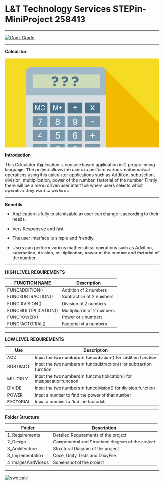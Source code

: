 # L&T Technology Services STEPin-MiniProject 258413
------------------------------------------------------------------------------------------------------------------------------------------------------------------

[![Code Grade](<https://www.code-inspector.com/project/21411/status/svg>)](<https://frontend.code-inspector.com/project/21411/dashboard>)


----------------------------------------------------------------------------------------------------------------------------------------------------------------------

                             
**Calculator**
                             
![alt text](https://github.com/mrinallakhanpal/PythonMini-Project-258413/blob/6af124c31b13e577ea8b668b36aa6a13846110ff/Images/canyouusecalculatorongmat.jpg)



**Introduction**

This Calculator Application is console based application in C programming language. The project allows the users to perform various mathematical operations using this calculator applications such as Addition, subtraction, division, multiplication, power of the number, factorial of the number. Firstly there will be a menu driven user interface where users selects which operation they want to perform.

-------------------------------------------------------------------------------------------------------------------------------------------------------

**Benefits**

- Application is fully customizable as user can change it according to their needs.

- Very Responsive and fast.

- The user interface is simple and friendly.

- Users can perform various mathematical operations such as Addition, subtraction, division, multiplication, power of the number and factorial of the number.
---------------------------------------------------------------------------------------------------------------------------------------------------------------

**HIGH LEVEL REQUIREMENTS**

FUNCTION NAME       |   Description 
---------------	    | ----------------------------  
FUNCADDITION()	    |   Addition of 2 numbers
FUNCSUBTRACTION()   |   Subtraction of 2 numbers
FUNCDIVISION()	    |   Division of 2 numbers
FUNCMULTIPLICATION()|   Multiplicatin of 2 numbers
FUNCPOWER()	        |   Power of a numbers
FUNCFACTORIAL()     |   Factorial of a numbers

------------------------------------------------------------------------------------------------------------


**LOW LEVEL REQUIREMENTS**

Use         |Description
----------- |--------------------------------------------------------------------------
ADD         |Input the two numbers in funcaddition() for addition function		       
SUBTRACT    |Input the two numbers in funcsubtraction() for subtraction function	   
MULTIPLY    |Input the two numbers in funcmultiplication() for multiplicationfunction
DIVIDE      |Input the two numbers in funcdivision() for division function           
POWER       |Input a number to find the power of that number                         
FACTORIAL   |Input a number to find the factorial.                                   

--------------------------------------------------------------------------------------------------------------------------------



**Folder Structure**

Folder                |      Description
-----------------     |    ---------------------------------------------------
1_Requirements	      |     Detailed Requirements of the project
2_Design	            |     Componental and Structural diagram of the project
3_Architecture        |     Structural Diagram of the project
3_Implementation	    |     Code, Unity Tests and DoxyFile
4_ImagesAndVideos     |     Screenshot of the project	    






-----------------------------------------------------------------------------------------------------------------------------------------------------------


![swotcalc](https://user-images.githubusercontent.com/53489451/114977397-39b6b600-9ea5-11eb-93d5-1f1aa027f7f2.jpg)

